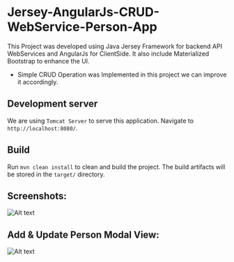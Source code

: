 # Jersey-AngularJs-CRUD-WebService-Person-App

This Project was developed using Java Jersey Framework for backend API WebServices and AngularJs for ClientSide.
It also include Materialized Bootstrap to enhance the UI.

* Simple CRUD Operation was Implemented in this project we can improve it accordingly.

## Development server
We are using `Tomcat Server` to serve this application. Navigate to `http://localhost:8080/`.

## Build

Run `mvn clean install` to clean and build the project. The build artifacts will be stored in the `target/` directory.

## Screenshots: 


![Alt text](https://github.com/ikismail/Jersey-AngularJs-CRUD-WebService-Person-App/blob/master/screenshots/home.PNG)

Add & Update Person Modal View:
------------------------------

![Alt text](https://github.com/ikismail/Jersey-AngularJs-CRUD-WebService-Person-App/blob/master/screenshots/updatePerson.PNG)
